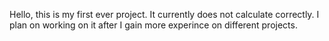 Hello, this is my first ever project. It currently does not calculate correctly. 
I plan on working on it after I gain more experince on different projects. 

